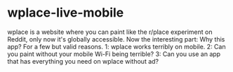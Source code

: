# wplace-live-mobile
wplace is a website where you can paint like the r/place experiment on Reddit, only now it's globally accessible. Now the interesting part: Why this app? For a few but valid reasons. 1: wplace works terribly on mobile. 2: Can you paint without your mobile Wi-Fi being terrible? 3: Can you use an app that has everything you need on wplace without ad?
